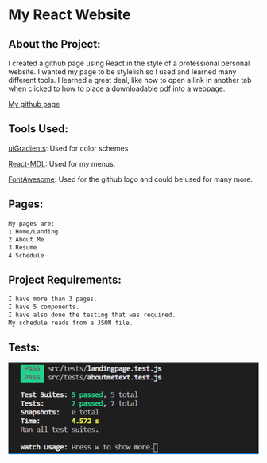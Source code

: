 # My React Website

## About the Project:

I created a github page using React in the style of a professional personal website. I wanted my page to be stylelish so I used and learned many different tools. I learned a great deal, like how to open a link in another tab when clicked to how to place a downloadable pdf into a webpage.

[My github page](https://dtaylor6306.github.io/)

## Tools Used:
[uiGradients](https://uigradients.com/): Used for color schemes

[React-MDL](https://tleunen.github.io/react-mdl/): Used for my menus.

[FontAwesome](fontawesome.com/): Used for the github logo and could be used for many more.
## Pages:
    My pages are: 
    1.Home/Landing
    2.About Me
    3.Resume
    4.Schedule
## Project Requirements:
    I have more than 3 pages.
    I have 5 components.
    I have also done the testing that was required.
    My schedule reads from a JSON file.

## Tests:
![Tests](https://raw.githubusercontent.com/dtaylor6306/dtaylor6306.github.io/master/public/images/testsPassed.png)




